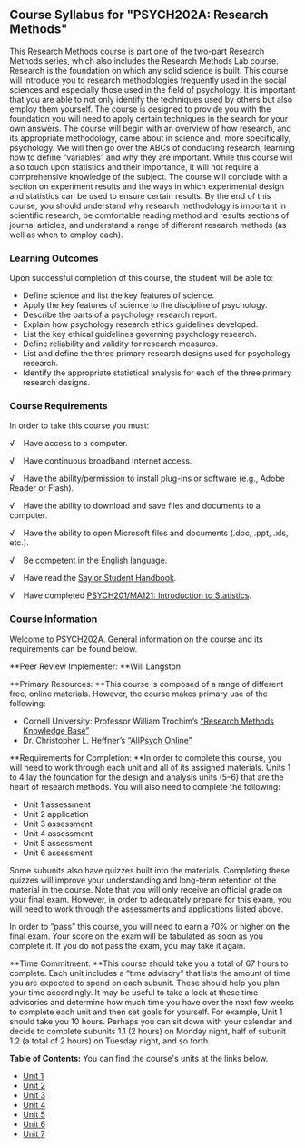 Course Syllabus for "PSYCH202A: Research Methods"
-------------------------------------------------

This Research Methods course is part one of the two-part Research
Methods series, which also includes the Research Methods Lab course.
Research is the foundation on which any solid science is built. This
course will introduce you to research methodologies frequently used in
the social sciences and especially those used in the field of
psychology. It is important that you are able to not only identify the
techniques used by others but also employ them yourself. The course is
designed to provide you with the foundation you will need to apply
certain techniques in the search for your own answers. The course will
begin with an overview of how research, and its appropriate methodology,
came about in science and, more specifically, psychology. We will then
go over the ABCs of conducting research, learning how to define
“variables” and why they are important. While this course will also
touch upon statistics and their importance, it will not require a
comprehensive knowledge of the subject. The course will conclude with a
section on experiment results and the ways in which experimental design
and statistics can be used to ensure certain results. By the end of this
course, you should understand why research methodology is important in
scientific research, be comfortable reading method and results sections
of journal articles, and understand a range of different research
methods (as well as when to employ each).

### Learning Outcomes

Upon successful completion of this course, the student will be able to:

-   Define science and list the key features of science.
-   Apply the key features of science to the discipline of psychology.
-   Describe the parts of a psychology research report.
-   Explain how psychology research ethics guidelines developed.
-   List the key ethical guidelines governing psychology research.
-   Define reliability and validity for research measures.
-   List and define the three primary research designs used for
    psychology research.
-   Identify the appropriate statistical analysis for each of the three
    primary research designs.

### Course Requirements

In order to take this course you must:  
  
 √    Have access to a computer.  
  
 √    Have continuous broadband Internet access.  
  
 √    Have the ability/permission to install plug-ins or software (e.g.,
Adobe Reader or Flash).  
  
 √    Have the ability to download and save files and documents to a
computer.  
  
 √    Have the ability to open Microsoft files and documents (.doc,
.ppt, .xls, etc.).  
  
 √    Be competent in the English language.  
  
 √    Have read the [Saylor Student
Handbook](http://www.saylor.org/site/wp-content/uploads/2012/05/Saylor-StudentHandbook.pdf).  
  
 √    Have completed [PSYCH201/MA121: Introduction to
Statistics](http://www.saylor.org/courses/psych201/).

### Course Information

Welcome to PSYCH202A. General information on the course and its
requirements can be found below.  
  
 **Peer Review Implementer: **Will Langston  
  
 **Primary Resources: **This course is composed of a range of different
free, online materials. However, the course makes primary use of the
following:

-   Cornell University: Professor William Trochim’s [“Research Methods
    Knowledge Base”](http://www.socialresearchmethods.net/kb/index.php)
-   Dr. Christopher L. Heffner’s [“AllPsych
    Online”](http://allpsych.com/)

**Requirements for Completion: **In order to complete this course, you
will need to work through each unit and all of its assigned materials.
Units 1 to 4 lay the foundation for the design and analysis units (5–6)
that are the heart of research methods. You will also need to complete
the following:  

-   Unit 1 assessment
-   Unit 2 application
-   Unit 3 assessment
-   Unit 4 assessment
-   Unit 5 assessment
-   Unit 6 assessment

Some subunits also have quizzes built into the materials. Completing
these quizzes will improve your understanding and long-term retention of
the material in the course. Note that you will only receive an official
grade on your final exam. However, in order to adequately prepare for
this exam, you will need to work through the assessments and
applications listed above.  
  
 In order to “pass” this course, you will need to earn a 70% or higher
on the final exam. Your score on the exam will be tabulated as soon as
you complete it. If you do not pass the exam, you may take it again.  
  
 **Time Commitment: **This course should take you a total of 67 hours to
complete. Each unit includes a “time advisory” that lists the amount of
time you are expected to spend on each subunit. These should help you
plan your time accordingly. It may be useful to take a look at these
time advisories and determine how much time you have over the next few
weeks to complete each unit and then set goals for yourself. For
example, Unit 1 should take you 10 hours. Perhaps you can sit down with
your calendar and decide to complete subunits 1.1 (2 hours) on Monday
night, half of subunit 1.2 (a total of 2 hours) on Tuesday night, and so
forth.  
  
**Table of Contents:** You can find the course's units at the links below.

- [Unit 1](https://legacy.saylor.org/psych202a/Unit01/)
- [Unit 2](https://legacy.saylor.org/psych202a/Unit02/)
- [Unit 3](https://legacy.saylor.org/psych202a/Unit03/)
- [Unit 4](https://legacy.saylor.org/psych202a/Unit04/)
- [Unit 5](https://legacy.saylor.org/psych202a/Unit05/)
- [Unit 6](https://legacy.saylor.org/psych202a/Unit06/)
- [Unit 7](https://legacy.saylor.org/psych202a/Unit07/)
